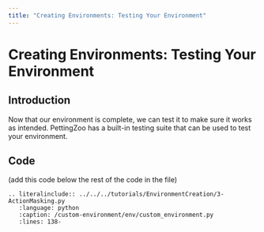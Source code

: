 ```yaml
---
title: "Creating Environments: Testing Your Environment"
---
```


# Creating Environments: Testing Your Environment

## Introduction

Now that our environment is complete, we can test it to make sure it works as intended. PettingZoo has a built-in testing suite that can be used to test your environment.

## Code
(add this code below the rest of the code in the file)

```{eval-rst}
.. literalinclude:: ../../../tutorials/EnvironmentCreation/3-ActionMasking.py
   :language: python
   :caption: /custom-environment/env/custom_environment.py
   :lines: 138-
```